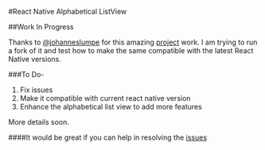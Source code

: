 #React Native Alphabetical ListView

##Work In Progress

Thanks to [@johanneslumpe](https://github.com/johanneslumpe) for this amazing [project](https://github.com/johanneslumpe/react-native-selectablesectionlistview) work. I am trying to run a fork of it and test how to make the same compatible with the latest React Native versions.

###To Do-
1. Fix issues
2. Make it compatible with current react native version
3. Enhance the alphabetical list view to add more features

More details soon.

####It would be great if you can help in resolving the [issues](https://github.com/bozzmob/React-Native-Alphabetical-ListView/issues)